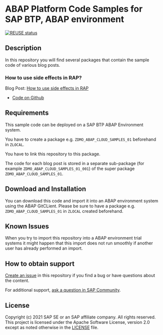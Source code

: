 # ABAP Platform Code Samples for SAP BTP, ABAP environment
[![REUSE status](https://api.reuse.software/badge/github.com/SAP-samples/abap-platform-code-samples-cloud)](https://api.reuse.software/info/github.com/SAP-samples/abap-platform-code-samples-cloud)
## Description

In this repository you will find several packages that contain the sample code of various blog posts.

### How to use side effects in RAP?

Blog Post: [How to use side effects in RAP](https://blogs.sap.com/2023/02/23/how-to-use-side-effects-in-rap/)
* [Code on Github](../../tree/main/src/001)

<!--
### How to generate RAP BOs with custom entities  
* Blog Post: [How to generate RAP BOs with custom entities ?](https://blogs.sap.com/2021/09/21/how-to-generate-rap-bos-with-custom-entities)  
* [Code on Github](../../tree/main/src/rap_gen_cust_ent)

### How to design managed RAP business objects with 3 or more levels of nodes
* [How to design managed RAP business objects with 3 or more levels of nodes](https://blogs.sap.com/2022/02/18/how-to-design-managed-rap-business-objects-with-3-or-more-levels-of-nodes/)  
* [Code on Github](../../tree/main/src/zrapcloud)  

### How to dynamically get a list of the entities of a RAP Business Object (or how to traverse a tree)?
* [How to dynamically get a list of the entities of a RAP Business Object (or how to traverse a tree)?](https://blogs.sap.com/2022/02/23/how-to-dynamically-get-a-list-of-the-entities-of-a-rap-business-object-or-how-to-traverse-a-tree/)
* [Code on Github](../../tree/main/src/zrapcloud_tree_traversal)  

### ABAP SDK for SAP Identity Services
* [readme of the ABAP SDK](readme_abap_ids_sdk.md) 
* [Code on Github](../../tree/main/src/zdmo_abap_ids_sdk)  

-->

## Requirements

This sample code can be deployed on a SAP BTP ABAP Environment system.   

You have to create a package e.g. `ZDMO_ABAP_CLOUD_SAMPLES_01` beforehand in `ZLOCAL`. 

You have to link this repository to this package.

The code for each blog post is stored in a separate sub-package (for example `ZDMO_ABAP_CLOUD_SAMPLES_01_001`) of the super package `ZDMO_ABAP_CLOUD_SAMPLES_01`.   

## Download and Installation

You can download this code and import it into an ABAP environment system using the ABAP GitCLient. Please be sure to have a package e.g. `ZDMO_ABAP_CLOUD_SAMPLES_01` in `ZLOCAL` created beforehand.

## Known Issues

When you try to import this repository into a ABAP environment trial systems it might happen that this import does not run smoothly if another user has already performed an import.

## How to obtain support

[Create an issue](https://github.com/SAP-samples/<repository-name>/issues) in this repository if you find a bug or have questions about the content.
 
For additional support, [ask a question in SAP Community](https://answers.sap.com/questions/ask.html).

## License
Copyright (c) 2021 SAP SE or an SAP affiliate company. All rights reserved. This project is licensed under the Apache Software License, version 2.0 except as noted otherwise in the [LICENSE](LICENSES/Apache-2.0.txt) file.
